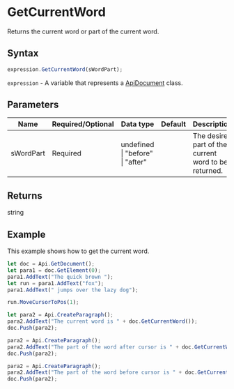 # GetCurrentWord

Returns the current word or part of the current word.

## Syntax

```javascript
expression.GetCurrentWord(sWordPart);
```

`expression` - A variable that represents a [ApiDocument](../ApiDocument.md) class.

## Parameters

| **Name** | **Required/Optional** | **Data type** | **Default** | **Description** |
| ------------- | ------------- | ------------- | ------------- | ------------- |
| sWordPart | Required | undefined \| "before" \| "after" |  | The desired part of the current word to be returned. |

## Returns

string

## Example

This example shows how to get the current word.

```javascript
let doc = Api.GetDocument();
let para1 = doc.GetElement(0);
para1.AddText("The quick brown ");
let run = para1.AddText("fox");
para1.AddText(" jumps over the lazy dog");

run.MoveCursorToPos(1);

let para2 = Api.CreateParagraph();
para2.AddText("The current word is " + doc.GetCurrentWord());
doc.Push(para2);

para2 = Api.CreateParagraph();
para2.AddText("The part of the word after cursor is " + doc.GetCurrentWord("after"));
doc.Push(para2);

para2 = Api.CreateParagraph();
para2.AddText("The part of the word before cursor is " + doc.GetCurrentWord("before"));
doc.Push(para2);


```
